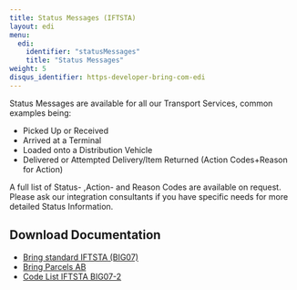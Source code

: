 ```yaml
---
title: Status Messages (IFTSTA)
layout: edi
menu:
  edi:
    identifier: "statusMessages"
    title: "Status Messages"
weight: 5
disqus_identifier: https-developer-bring-com-edi
---
```


Status Messages are available for all our Transport Services, common examples
being:

- Picked Up or Received
- Arrived at a Terminal
- Loaded onto a Distribution Vehicle
- Delivered or Attempted Delivery/Item Returned (Action Codes+Reason for Action)

A full list of Status- ,Action- and Reason Codes are available on request.
Please ask our integration consultants if you have specific needs for more
detailed Status Information.

## Download Documentation

- [Bring standard IFTSTA (BIG07)](/files/BIG07_IFTSTA_Event_and_Delivery_Report_2_0.pdf)
- [Bring Parcels AB](/files/statuskoder_D94A.pdf)
- [Code List IFTSTA BIG07-2](</files/Code_list_IFTSTA_(BIG07-2)_v.1.8.xlsx>)
